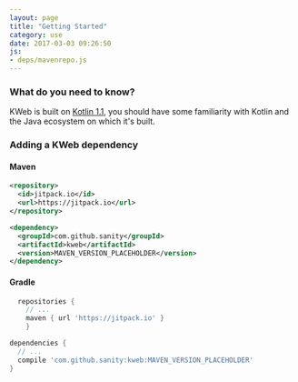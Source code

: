 ```yaml
---
layout: page
title: "Getting Started"
category: use
date: 2017-03-03 09:26:50
js:
- deps/mavenrepo.js
---
```


### What do you need to know?

KWeb is built on [Kotlin 1.1](http://kotlinlang.org/), you should have some familiarity with Kotlin
and the Java ecosystem on which it's built.

### Adding a KWeb dependency

#### Maven
```xml
<repository>
  <id>jitpack.io</id>
  <url>https://jitpack.io</url>
</repository>
```

```xml
<dependency>
  <groupId>com.github.sanity</groupId>
  <artifactId>kweb</artifactId>
  <version>MAVEN_VERSION_PLACEHOLDER</version>
</dependency>  
```

#### Gradle
```groovy
  repositories {
    // ...
    maven { url 'https://jitpack.io' }
    }
```

```groovy
dependencies {
  // ...
  compile 'com.github.sanity:kweb:MAVEN_VERSION_PLACEHOLDER'
}
```
